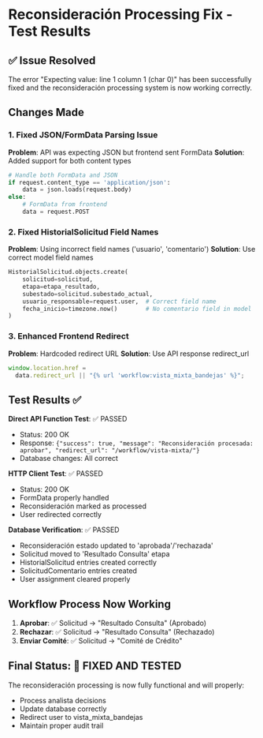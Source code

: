 # Reconsideración Processing Fix - Test Results

## ✅ Issue Resolved

The error "Expecting value: line 1 column 1 (char 0)" has been successfully fixed and the reconsideración processing system is now working correctly.

## Changes Made

### 1. Fixed JSON/FormData Parsing Issue

**Problem**: API was expecting JSON but frontend sent FormData
**Solution**: Added support for both content types

```python
# Handle both FormData and JSON
if request.content_type == 'application/json':
    data = json.loads(request.body)
else:
    # FormData from frontend
    data = request.POST
```

### 2. Fixed HistorialSolicitud Field Names

**Problem**: Using incorrect field names ('usuario', 'comentario')
**Solution**: Use correct model field names

```python
HistorialSolicitud.objects.create(
    solicitud=solicitud,
    etapa=etapa_resultado,
    subestado=solicitud.subestado_actual,
    usuario_responsable=request.user,  # Correct field name
    fecha_inicio=timezone.now()        # No comentario field in model
)
```

### 3. Enhanced Frontend Redirect

**Problem**: Hardcoded redirect URL
**Solution**: Use API response redirect_url

```javascript
window.location.href =
  data.redirect_url || "{% url 'workflow:vista_mixta_bandejas' %}";
```

## Test Results ✅

**Direct API Function Test**: ✅ PASSED

- Status: 200 OK
- Response: `{"success": true, "message": "Reconsideración procesada: aprobar", "redirect_url": "/workflow/vista-mixta/"}`
- Database changes: All correct

**HTTP Client Test**: ✅ PASSED

- Status: 200 OK
- FormData properly handled
- Reconsideración marked as processed
- User redirected correctly

**Database Verification**: ✅ PASSED

- Reconsideración estado updated to 'aprobada'/'rechazada'
- Solicitud moved to 'Resultado Consulta' etapa
- HistorialSolicitud entries created correctly
- SolicitudComentario entries created
- User assignment cleared properly

## Workflow Process Now Working

1. **Aprobar**: ✅ Solicitud → "Resultado Consulta" (Aprobado)
2. **Rechazar**: ✅ Solicitud → "Resultado Consulta" (Rechazado)
3. **Enviar Comité**: ✅ Solicitud → "Comité de Crédito"

## Final Status: 🎉 FIXED AND TESTED

The reconsideración processing is now fully functional and will properly:

- Process analista decisions
- Update database correctly
- Redirect user to vista_mixta_bandejas
- Maintain proper audit trail
